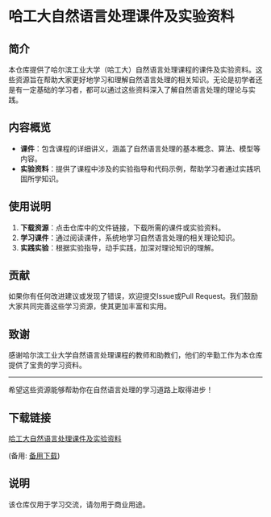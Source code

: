 # 哈工大自然语言处理课件及实验资料

## 简介

本仓库提供了哈尔滨工业大学（哈工大）自然语言处理课程的课件及实验资料。这些资源旨在帮助大家更好地学习和理解自然语言处理的相关知识。无论是初学者还是有一定基础的学习者，都可以通过这些资料深入了解自然语言处理的理论与实践。

## 内容概览

- **课件**：包含课程的详细讲义，涵盖了自然语言处理的基本概念、算法、模型等内容。
- **实验资料**：提供了课程中涉及的实验指导和代码示例，帮助学习者通过实践巩固所学知识。

## 使用说明

1. **下载资源**：点击仓库中的文件链接，下载所需的课件或实验资料。
2. **学习课件**：通过阅读课件，系统地学习自然语言处理的相关理论知识。
3. **实践实验**：根据实验指导，动手实践，加深对理论知识的理解。

## 贡献

如果你有任何改进建议或发现了错误，欢迎提交Issue或Pull Request。我们鼓励大家共同完善这些学习资源，使其更加丰富和实用。

## 致谢

感谢哈尔滨工业大学自然语言处理课程的教师和助教们，他们的辛勤工作为本仓库提供了宝贵的学习资料。

---

希望这些资源能够帮助你在自然语言处理的学习道路上取得进步！

## 下载链接
[哈工大自然语言处理课件及实验资料](https://pan.quark.cn/s/cc4e22f3cb4c) 

(备用: [备用下载](https://pan.baidu.com/s/1qFu59QoEJRUQKsBYF2Ho6w?pwd=1234))

## 说明

该仓库仅用于学习交流，请勿用于商业用途。
